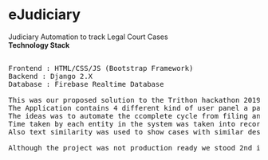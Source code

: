 # eJudiciary

Judiciary Automation to track Legal Court Cases <br>
<b>Technology Stack </b>
<pre>

Frontend : HTML/CSS/JS (Bootstrap Framework) 
Backend : Django 2.X
Database : Firebase Realtime Database

This was our proposed solution to the Trithon hackathon 2019.
The Application contains 4 different kind of user panel a panel for Common Citizen of the country, One for Advocates , one for Judges one for the CSI of courts.
The ideas was to automate the ccomplete cycle from filing an FIR to Closing of the cases by taking care of the possible delays that generally occur.
Time taken by each entity in the system was taken into record to find out which body causes delay in what type of cases. A Multilinear Regression model was used to generate a credit score for individuals.
Also text similarity was used to show cases with similar descriptions so that it becomes easy for the authorities to take decisions quickly by taking reference. Cosine Similarity was used here. 

Although the project was not production ready we stood 2nd in the competition.

</pre>

